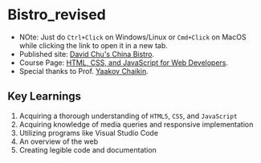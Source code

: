 # Bistro_revised

- NOte: Just do `Ctrl+Click` on Windows/Linux or `Cmd+Click` on MacOS while clicking the link to open it in a new tab.
- Published site: [David Chu's China Bistro](https://su-ok.github.io/coursera-test/module5-solution/).
- Course Page: [HTML, CSS, and JavaScript for Web Developers](https://www.coursera.org/learn/html-css-javascript-for-web-developers).
- Special thanks to Prof. [Yaakov Chaikin](https://clearlydecoded.com/).

## Key Learnings

1. Acquiring a thorough understanding of `HTML5`, `CSS`, and `JavaScript`
2. Acquiring knowledge of media queries and responsive implementation
3. Utilizing programs like Visual Studio Code
4. An overview of the web
5. Creating legible code and documentation

